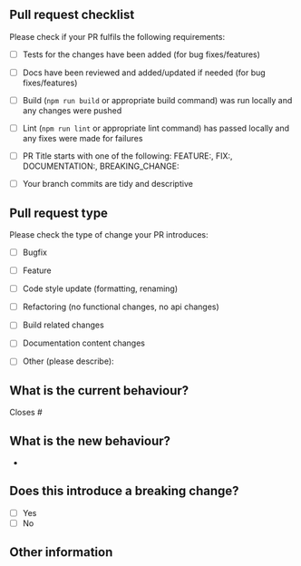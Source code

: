 ## Pull request checklist

<!-- Please ensure your title is in the correct format, e.g. FEATURE: Update widget A --> 

<!-- Please ensure you have tided up your branch commits before creating a PR. If you have lots of small commits -->
<!-- please use `git rebase -i HEAD~x` where x is the number of commits you want to squash. Then sqash all the -->
<!-- commits into one (or a few) commit(s) and make an appropriate comment for that/those commit(s). Then make sure -->
<!-- subsequent commits pushed to the PR have good comments. The commit comments will be added to the master in the -->
<!-- squashed commit -->

Please check if your PR fulfils the following requirements:
- [ ] Tests for the changes have been added (for bug fixes/features)
- [ ] Docs have been reviewed and added/updated if needed (for bug fixes/features)
- [ ] Build (`npm run build` or appropriate build command) was run locally and any changes were pushed
- [ ] Lint (`npm run lint` or appropriate lint command) has passed locally and any fixes were made for failures
- [ ] PR Title starts with one of the following: FEATURE:, FIX:, DOCUMENTATION:, BREAKING_CHANGE:
- [ ] Your branch commits are tidy and descriptive


## Pull request type

<!-- Please do not submit updates to dependencies unless it fixes an issue. --> 

<!-- Please try to limit your pull request to one type, submit multiple pull requests if needed. --> 

Please check the type of change your PR introduces:
- [ ] Bugfix
- [ ] Feature
- [ ] Code style update (formatting, renaming)
- [ ] Refactoring (no functional changes, no api changes)
- [ ] Build related changes
- [ ] Documentation content changes
- [ ] Other (please describe): 


## What is the current behaviour?
<!-- Please describe the current behaviour that you are modifying. -->


<!-- Issues are required for both bug fixes and features. -->
Closes #


## What is the new behaviour?
<!-- Please describe the behaviour or changes that are being added by this PR. -->

-

## Does this introduce a breaking change?

- [ ] Yes
- [ ] No

<!-- If this introduces a breaking change, please describe the impact and migration path for existing applications below. -->


## Other information

<!-- Any other information that is important to this PR such as screenshots of how the component looks before and after the change. -->
